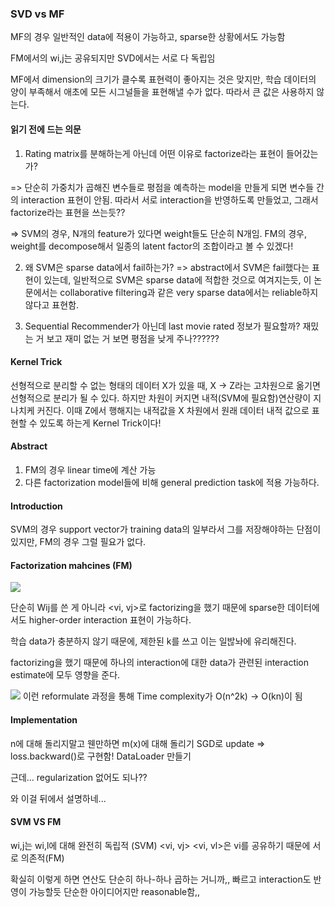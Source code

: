 ### SVD vs MF
 MF의 경우 일반적인 data에 적용이 가능하고, sparse한 상황에서도 가능함
 
 FM에서의 wi,j는 공유되지만 SVD에서는 서로 다 독립임
 
 MF에서 dimension의 크기가 클수록 표현력이 좋아지는 것은 맞지만, 학습 데이터의 양이 부족해서 애초에 모든 시그널들을 표현해낼 수가 없다. 따라서 큰 값은 사용하지 않는다.
 
 #### 읽기 전에 드는 의문
 1. Rating matrix를 분해하는게 아닌데 어떤 이유로 factorize라는 표현이 들어갔는가?
  
 => 단순히 가중치가 곱해진 변수들로 평점을 예측하는 model을 만들게 되면 변수들 간의 interaction 표현이 안됨. 따라서 서로 interaction을 반영하도록 만들었고, 그래서 factorize라는 표현을 쓰는듯??
 
 => SVM의 경우, N개의 feature가 있다면 weight들도 단순히 N개임. FM의 경우, weight를 decompose해서 일종의 latent factor의 조합이라고 볼 수 있겠다!

2. 왜 SVM은 sparse data에서 fail하는가?
=> abstract에서 SVM은 fail했다는 표현이 있는데, 일반적으로 SVM은 sparse data에 적합한 것으로 여겨지는듯, 이 논문에서는 collaborative filtering과 같은 very sparse data에서는 reliable하지 않다고 표현함.
 
 3. Sequential Recommender가 아닌데 last movie rated 정보가 필요할까?
 재밌는 거 보고 재미 없는 거 보면 평점을 낮게 주나??????
  
 #### Kernel Trick
   선형적으로 분리할 수 없는 형태의 데이터 X가 있을 때,
   X -> Z라는 고차원으로 옮기면 선형적으로 분리가 될 수 있다. 하지만 차원이 커지면 내적(SVM에 필요함)연산량이 지나치케 커진다.
   이때 Z에서 행해지는 내적값을 X 차원에서 원래 데이터 내적 값으로 표현할 수 있도록 하는게 Kernel Trick이다! 
    
    
 #### Abstract
 1. FM의 경우 linear time에 계산 가능
 2. 다른 factorization model들에 비해 general prediction task에 적용 가능하다.
 
 #### Introduction 
  SVM의 경우 support vector가 training data의 일부라서 그를 저장해야하는 단점이 있지만, FM의 경우 그럴 필요가 없다.
 
 #### Factorization mahcines (FM)
  ![](https://velog.velcdn.com/images/seogimin/post/8dc10b62-2429-45b9-a6e3-c9e0bd1b9b8b/image.png)

단순히 Wij를 쓴 게 아니라 <vi, vj>로 factorizing을 했기 때문에 sparse한 데이터에서도 higher-order interaction 표현이 가능하다.


  학습 data가 충분하지 않기 때문에, 제한된 k를 쓰고 이는 일밚놔에 유리해진다.
  
  factorizing을 했기 때문에 하나의 interaction에 대한 data가 관련된 interaction estimate에 모두 영향을 준다.
  
  ![](https://velog.velcdn.com/images/seogimin/post/cb12a001-67dc-4244-bdc5-bd8b5bded780/image.png)
 이런 reformulate 과정을 통해 Time complexity가 O(n^2k) -> O(kn)이 됨
  
 
 #### Implementation 
  n에 대해 돌리지말고 웬만하면 m(x)에 대해 돌리기
  SGD로 update => loss.backward()로 구현함!
  DataLoader 만들기

  근데... regularization 없어도 되나??
 
 
 와 이걸 뒤에서 설명하네...
 
 #### SVM VS FM
  wi,j는 wi,l에 대해 완전히 독립적 (SVM)
  <vi, vj> <vi, vl>은 vi를 공유하기 때문에 서로 의존적(FM)
  
  확실히 이렇게 하면 연산도 단순히 하나-하나 곱하는 거니까,, 빠르고 interaction도 반영이 가능할듯 단순한 아이디어지만 reasonable함,,
